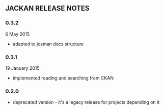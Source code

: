 
## JACKAN RELEASE NOTES


### 0.3.2

6 May 2015

- adapted to josman docs structure

### 0.3.1  

 19 January 2015

- implemented reading and searching from CKAN

### 0.2.0

- deprecated version - it's a legacy release for projects depending on it
